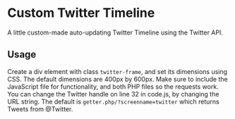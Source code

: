 # Custom Twitter Timeline

A little custom-made auto-updating Twitter Timeline using the Twitter API.

## Usage

Create a div element with class `twitter-frame`, and set its dimensions using CSS. The default dimensions are 400px by 600px.
Make sure to include the JavaScript file for functionality, and both PHP files so the requests work.
You can change the Twitter handle on line 32 in code.js, by changing the URL string. The default is `getter.php/?screenname=twitter` which returns Tweets from @Twitter.

